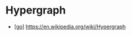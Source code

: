 # Hypergraph

- [[go]] https://en.wikipedia.org/wiki/Hypergraph



[//begin]: # "Autogenerated link references for markdown compatibility"
[go]: go "Go"
[//end]: # "Autogenerated link references"